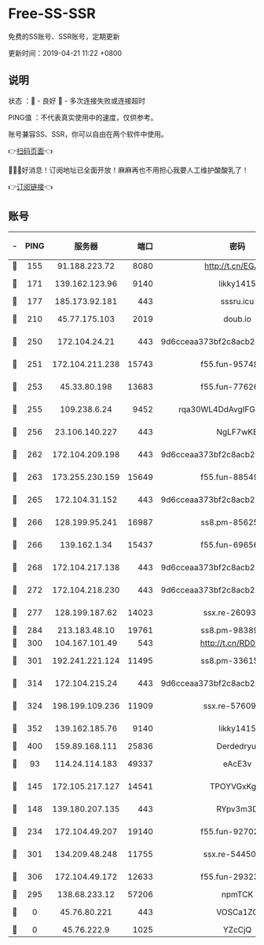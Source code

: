# Free-SS-SSR

免费的SS账号、SSR账号，定期更新

更新时间：2019-04-21 11:22 +0800

## 说明

状态     ：🙂 - 良好 🙁 - 多次连接失败或连接超时

PING值   ：不代表真实使用中的速度，仅供参考。

账号兼容SS、SSR，你可以自由在两个软件中使用。

👉[扫码页面](https://liesauer.github.io/Free-SS-SSR/)👈

🎉🎉🎉好消息！订阅地址已全面开放！麻麻再也不用担心我要人工维护酸酸乳了！

👉[订阅链接](https://www.liesauer.net/yogurt/subscribe?ACCESS_TOKEN=DAYxR3mMaZAsaqUb)👈

## 账号

|-|PING|服务器|端口|密码|加密方式|区域|
|:----:|:----:|:-----:|-----:|:----:|:----:|:----:|
|🙂|155|91.188.223.72|8080|http://t.cn/EGJIyrl|rc4-md5|RU|
|🙂|171|139.162.123.96|9140|likky1415|aes-256-cfb|JP|
|🙂|177|185.173.92.181|443|sssru.icu|rc4-md5|RU|
|🙂|210|45.77.175.103|2019|doub.io|aes-128-ctr|SG|
|🙂|250|172.104.24.21|443|9d6cceaa373bf2c8acb22e60b6a58be6|aes-256-cfb|US|
|🙂|251|172.104.211.238|15743|f55.fun-95749894|aes-256-cfb|US|
|🙂|253|45.33.80.198|13683|f55.fun-77626498|aes-256-cfb|US|
|🙂|255|109.238.6.24|9452|rqa30WL4DdAvgIFG6Fs3znzTa|aes-256-cfb|FR|
|🙂|256|23.106.140.227|443|NgLF7wKB|aes-256-cfb|US|
|🙂|262|172.104.209.198|443|9d6cceaa373bf2c8acb22e60b6a58be6|aes-256-cfb|US|
|🙂|263|173.255.230.159|15649|f55.fun-88549751|aes-256-cfb|US|
|🙂|265|172.104.31.152|443|9d6cceaa373bf2c8acb22e60b6a58be6|aes-256-cfb|US|
|🙂|266|128.199.95.241|16987|ss8.pm-85625063|aes-256-cfb|SG|
|🙂|266|139.162.1.34|15437|f55.fun-69656616|aes-256-cfb|SG|
|🙂|268|172.104.217.138|443|9d6cceaa373bf2c8acb22e60b6a58be6|aes-256-cfb|US|
|🙂|272|172.104.218.230|443|9d6cceaa373bf2c8acb22e60b6a58be6|aes-256-cfb|US|
|🙂|277|128.199.187.62|14023|ssx.re-26093791|aes-256-cfb|SG|
|🙂|284|213.183.48.10|19761|ss8.pm-98389702|rc4-md5|RU|
|🙂|300|104.167.101.49|543|http://t.cn/RD0D7sx|rc4-md5|CA|
|🙂|301|192.241.221.124|11495|ss8.pm-33615619|aes-256-cfb|US|
|🙂|314|172.104.215.24|443|9d6cceaa373bf2c8acb22e60b6a58be6|aes-256-cfb|US|
|🙂|324|198.199.109.236|11909|ssx.re-57609890|aes-256-cfb|US|
|🙂|352|139.162.185.76|9140|likky1415|aes-256-cfb|DE|
|🙂|400|159.89.168.111|25836|Derdedryuj|chacha20|IN|
|🙂|93|114.24.114.183|49337|eAcE3v|chacha20-ietf|TW|
|🙂|145|172.105.217.127|14541|TPOYVGxKglpi|aes-256-cfb|JP|
|🙂|148|139.180.207.135|443|RYpv3m3D|aes-256-cfb|JP|
|🙂|234|172.104.49.207|19140|f55.fun-92702028|aes-256-cfb|SG|
|🙂|301|134.209.48.248|11755|ssx.re-54450918|aes-256-cfb|US|
|🙂|306|172.104.49.172|12633|f55.fun-29323678|aes-256-cfb|SG|
|🙁|295|138.68.233.12|57206|npmTCK|rc4-md5|US|
|🙁|0|45.76.80.221|443|VOSCa1ZG|aes-256-cfb|DE|
|🙁|0|45.76.222.9|1025|YZcCjQ|rc4-md5|JP|
